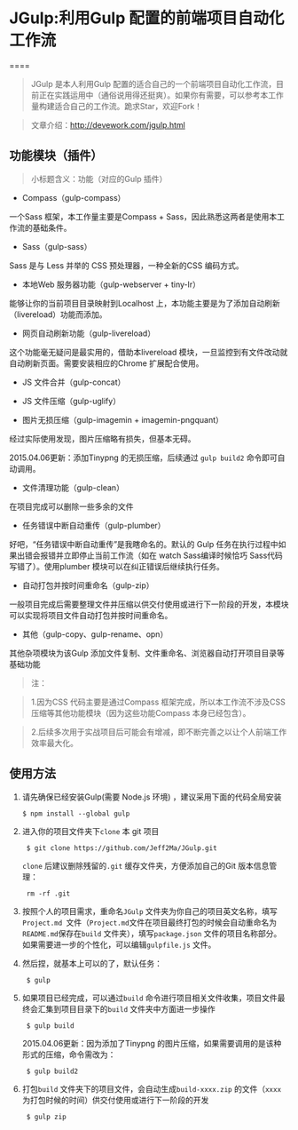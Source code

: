 
# JGulp:利用Gulp 配置的前端项目自动化工作流
====

> JGulp 是本人利用Gulp 配置的适合自己的一个前端项目自动化工作流，目前正在实践运用中（通俗说用得还挺爽）。如果你有需要，可以参考本工作量构建适合自己的工作流。跪求Star，欢迎Fork！

> 文章介绍：http://devework.com/jgulp.html


## 功能模块（插件）

> 小标题含义：功能（对应的Gulp 插件）

- Compass（gulp-compass）

一个Sass 框架，本工作量主要是Compass + Sass，因此熟悉这两者是使用本工作流的基础条件。

- Sass（gulp-sass）

Sass 是与 Less 并举的 CSS 预处理器，一种全新的CSS 编码方式。

- 本地Web 服务器功能（gulp-webserver + tiny-lr）

能够让你的当前项目目录映射到Localhost 上，本功能主要是为了添加自动刷新（livereload）功能而添加。

- 网页自动刷新功能（gulp-livereload）

这个功能毫无疑问是最实用的，借助本livereload 模块，一旦监控到有文件改动就自动刷新页面。需要安装相应的Chrome 扩展配合使用。

- JS 文件合并（gulp-concat）

- JS 文件压缩（gulp-uglify）

- 图片无损压缩（gulp-imagemin + imagemin-pngquant）

经过实际使用发现，图片压缩略有损失，但基本无碍。

2015.04.06更新：添加Tinypng 的无损压缩，后续通过 `gulp build2` 命令即可自动调用。

- 文件清理功能（gulp-clean）

在项目完成可以删除一些多余的文件

- 任务错误中断自动重传（gulp-plumber）

好吧，“任务错误中断自动重传”是我瞎命名的。默认的 Gulp 任务在执行过程中如果出错会报错并立即停止当前工作流（如在 watch Sass编译时候恰巧 Sass代码写错了）。使用plumber 模块可以在纠正错误后继续执行任务。

- 自动打包并按时间重命名（gulp-zip）

一般项目完成后需要整理文件并压缩以供交付使用或进行下一阶段的开发，本模块可以实现将项目文件自动打包并按时间重命名。

- 其他（gulp-copy、gulp-rename、opn）

其他杂项模块为该Gulp 添加文件复制、文件重命名、浏览器自动打开项目目录等基础功能


> 注：

> 1.因为CSS 代码主要是通过Compass 框架完成，所以本工作流不涉及CSS 压缩等其他功能模块（因为这些功能Compass 本身已经包含）。

> 2.后续多次用于实战项目后可能会有增减，即不断完善之以让个人前端工作效率最大化。


## 使用方法

1.  请先确保已经安装Gulp(需要 Node.js 环境) ，建议采用下面的代码全局安装

		$ npm install --global gulp 

2. 进入你的项目文件夹下`clone` 本 git 项目

		$ git clone https://github.com/Jeff2Ma/JGulp.git

   `clone` 后建议删除残留的`.git` 缓存文件夹，方便添加自己的Git 版本信息管理：
   
  		rm -rf .git  
		
3. 按照个人的项目需求，重命名`JGulp` 文件夹为你自己的项目英文名称，填写`Project.md `文件（`Project.md`文件在项目最终打包的时候会自动重命名为`README.md`保存在`build` 文件夹），填写`package.json` 文件的项目名称部分。如果需要进一步的个性化，可以编辑`gulpfile.js` 文件。
		
4. 然后捏，就基本上可以的了，默认任务：

		$ gulp
	
5. 如果项目已经完成，可以通过`build` 命令进行项目相关文件收集，项目文件最终会汇集到项目目录下的`build` 文件夹中方面进一步操作

		$ gulp build

	2015.04.06更新：因为添加了Tinypng 的图片压缩，如果需要调用的是该种形式的压缩，命令需改为：

		$ gulp build2

6. 打包`build` 文件夹下的项目文件，会自动生成`build-xxxx.zip` 的文件（`xxxx` 为打包时候的时间）供交付使用或进行下一阶段的开发

		$ gulp zip






